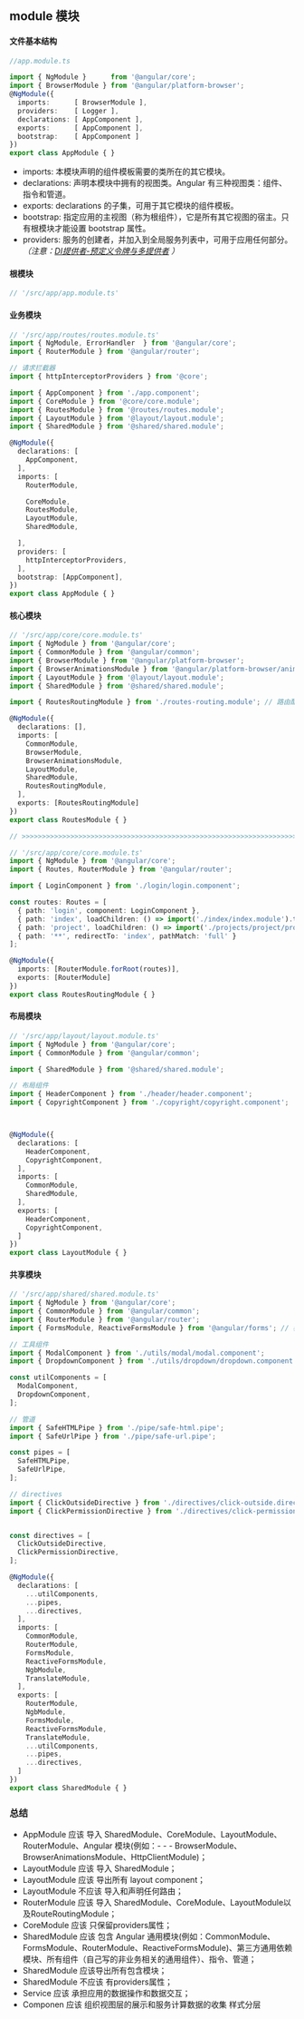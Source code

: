 ## module 模块

#### 文件基本结构
```typescript
//app.module.ts

import { NgModule }      from '@angular/core';
import { BrowserModule } from '@angular/platform-browser';
@NgModule({
  imports:      [ BrowserModule ],
  providers:    [ Logger ],
  declarations: [ AppComponent ],
  exports:      [ AppComponent ],
  bootstrap:    [ AppComponent ]
})
export class AppModule { }
```
- imports: 本模块声明的组件模板需要的类所在的其它模块。
- declarations: 声明本模块中拥有的视图类。Angular 有三种视图类：组件、指令和管道。
- exports: declarations 的子集，可用于其它模块的组件模板。
- bootstrap: 指定应用的主视图（称为根组件），它是所有其它视图的宿主。只有根模块才能设置 bootstrap 属性。
- providers: 服务的创建者，并加入到全局服务列表中，可用于应用任何部分。*（注意：[DI提供者-预定义令牌与多提供者](https://angular.cn/guide/dependency-injection-providers#non-class-dependencies) ）*

#### 根模块
```typescript
// '/src/app/app.module.ts'

```


#### 业务模块
```typescript
// '/src/app/routes/routes.module.ts'
import { NgModule, ErrorHandler  } from '@angular/core';
import { RouterModule } from '@angular/router';

// 请求拦截器
import { httpInterceptorProviders } from '@core';

import { AppComponent } from './app.component';
import { CoreModule } from '@core/core.module';
import { RoutesModule } from '@routes/routes.module';
import { LayoutModule } from '@layout/layout.module';
import { SharedModule } from '@shared/shared.module';

@NgModule({
  declarations: [
    AppComponent,
  ],
  imports: [
    RouterModule,

    CoreModule,
    RoutesModule,
    LayoutModule,
    SharedModule,

  ],
  providers: [
    httpInterceptorProviders,
  ],
  bootstrap: [AppComponent],
})
export class AppModule { }

```


#### 核心模块
```typescript
// '/src/app/core/core.module.ts'
import { NgModule } from '@angular/core';
import { CommonModule } from '@angular/common';
import { BrowserModule } from '@angular/platform-browser';
import { BrowserAnimationsModule } from '@angular/platform-browser/animations';
import { LayoutModule } from '@layout/layout.module';
import { SharedModule } from '@shared/shared.module';

import { RoutesRoutingModule } from './routes-routing.module'; // 路由配置

@NgModule({
  declarations: [],
  imports: [
    CommonModule,
    BrowserModule,
    BrowserAnimationsModule,
    LayoutModule,
    SharedModule,
    RoutesRoutingModule,
  ],
  exports: [RoutesRoutingModule]
})
export class RoutesModule { }

// >>>>>>>>>>>>>>>>>>>>>>>>>>>>>>>>>>>>>>>>>>>>>>>>>>>>>>>>>>>>>>>>>>>>>>>

// '/src/app/core/core.module.ts'
import { NgModule } from '@angular/core';
import { Routes, RouterModule } from '@angular/router';

import { LoginComponent } from './login/login.component';

const routes: Routes = [
  { path: 'login', component: LoginComponent },
  { path: 'index', loadChildren: () => import('./index/index.module').then(mod => mod.IndexModule) }, // 模块懒加载
  { path: 'project', loadChildren: () => import('./projects/project/project.module').then(mod => mod.ProjectModule) },
  { path: '**', redirectTo: 'index', pathMatch: 'full' }
];

@NgModule({
  imports: [RouterModule.forRoot(routes)],
  exports: [RouterModule]
})
export class RoutesRoutingModule { }

```


#### 布局模块
```typescript
// '/src/app/layout/layout.module.ts'
import { NgModule } from '@angular/core';
import { CommonModule } from '@angular/common';

import { SharedModule } from '@shared/shared.module';

// 布局组件
import { HeaderComponent } from './header/header.component';
import { CopyrightComponent } from './copyright/copyright.component';



@NgModule({
  declarations: [
    HeaderComponent,
    CopyrightComponent,
  ],
  imports: [
    CommonModule,
    SharedModule,
  ],
  exports: [
    HeaderComponent,
    CopyrightComponent,
  ]
})
export class LayoutModule { }

```


#### 共享模块
```typescript
// '/src/app/shared/shared.module.ts'
import { NgModule } from '@angular/core';
import { CommonModule } from '@angular/common';
import { RouterModule } from '@angular/router';
import { FormsModule, ReactiveFormsModule } from '@angular/forms'; // 表单相关

// 工具组件
import { ModalComponent } from './utils/modal/modal.component';
import { DropdownComponent } from './utils/dropdown/dropdown.component';

const utilComponents = [
  ModalComponent,
  DropdownComponent,
];

// 管道
import { SafeHTMLPipe } from './pipe/safe-html.pipe';
import { SafeUrlPipe } from './pipe/safe-url.pipe';

const pipes = [
  SafeHTMLPipe,
  SafeUrlPipe,
];

// directives
import { ClickOutsideDirective } from './directives/click-outside.directive';
import { ClickPermissionDirective } from './directives/click-permission.directive';


const directives = [
  ClickOutsideDirective,
  ClickPermissionDirective,
];

@NgModule({
  declarations: [
    ...utilComponents,
    ...pipes,
    ...directives,
  ],
  imports: [
    CommonModule,
    RouterModule,
    FormsModule,
    ReactiveFormsModule,
    NgbModule,
    TranslateModule,
  ],
  exports: [
    RouterModule,
    NgbModule,
    FormsModule,
    ReactiveFormsModule,
    TranslateModule,
    ...utilComponents,
    ...pipes,
    ...directives,
  ]
})
export class SharedModule { }

```


### 总结

- AppModule 应该 导入 SharedModule、CoreModule、LayoutModule、RouterModule、Angular 模块(例如：- - - BrowserModule、BrowserAnimationsModule、HttpClientModule)；
- LayoutModule 应该 导入 SharedModule；
- LayoutModule 应该 导出所有 layout component；
- LayoutModule 不应该 导入和声明任何路由；
- RouterModule 应该 导入 SharedModule、CoreModule、LayoutModule以及RouteRoutingModule；
- CoreModule 应该 只保留providers属性；
- SharedModule 应该 包含 Angular 通用模块(例如：CommonModule、FormsModule、RouterModule、ReactiveFormsModule)、第三方通用依赖模块、所有组件（自己写的非业务相关的通用组件）、指令、管道；
- SharedModule 应该导出所有包含模块；
- SharedModule 不应该 有providers属性；
- Service 应该 承担应用的数据操作和数据交互；
- Componen 应该 组织视图层的展示和服务计算数据的收集
样式分层
